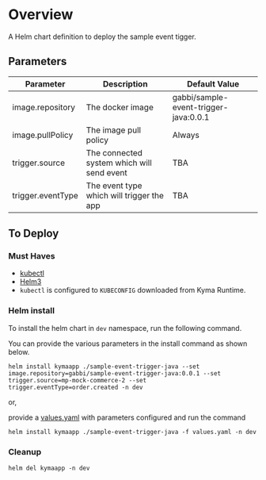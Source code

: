# Overview

A Helm chart definition to deploy the sample event tigger.

## Parameters

| Parameter         | Description                                | Default Value                         |
| ----------------  | ------------------------------------------ | ------------------------------------- |
| image.repository  | The docker image                           | gabbi/sample-event-trigger-java:0.0.1 |
| image.pullPolicy  | The image pull policy                      | Always                                |
| trigger.source    | The connected system which will send event | TBA                                   |
| trigger.eventType | The event type which will trigger the app  | TBA                                   |

## To Deploy

### Must Haves

* [kubectl](https://kubernetes.io/docs/tasks/tools/install-kubectl/)
* [Helm3](https://helm.sh/docs/intro/install/)
* `kubectl` is configured to `KUBECONFIG` downloaded from Kyma Runtime.

### Helm install

To install the helm chart in `dev` namespace, run the following command.

You can provide the various parameters in the install command as shown below.

```shell script
helm install kymaapp ./sample-event-trigger-java --set image.repository=gabbi/sample-event-trigger-java:0.0.1 --set trigger.source=mp-mock-commerce-2 --set trigger.eventType=order.created -n dev
```

or,

provide a [values.yaml](sample-event-trigger-java/values.yaml) with parameters configured and run the command

```shell script
helm install kymaapp ./sample-event-trigger-java -f values.yaml -n dev
```

### Cleanup

```shell script
helm del kymaapp -n dev
```
